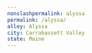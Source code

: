 ```yaml
---
﻿nonslashpermalink: alyssa
permalink: /alyssa/
alley: Alyssa
city: Carrabassett Valley
state: Maine
---
```

